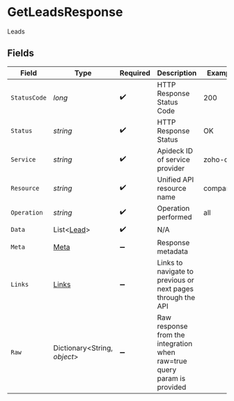 # GetLeadsResponse

Leads


## Fields

| Field                                                                   | Type                                                                    | Required                                                                | Description                                                             | Example                                                                 |
| ----------------------------------------------------------------------- | ----------------------------------------------------------------------- | ----------------------------------------------------------------------- | ----------------------------------------------------------------------- | ----------------------------------------------------------------------- |
| `StatusCode`                                                            | *long*                                                                  | :heavy_check_mark:                                                      | HTTP Response Status Code                                               | 200                                                                     |
| `Status`                                                                | *string*                                                                | :heavy_check_mark:                                                      | HTTP Response Status                                                    | OK                                                                      |
| `Service`                                                               | *string*                                                                | :heavy_check_mark:                                                      | Apideck ID of service provider                                          | zoho-crm                                                                |
| `Resource`                                                              | *string*                                                                | :heavy_check_mark:                                                      | Unified API resource name                                               | companies                                                               |
| `Operation`                                                             | *string*                                                                | :heavy_check_mark:                                                      | Operation performed                                                     | all                                                                     |
| `Data`                                                                  | List<[Lead](../../Models/Components/Lead.md)>                           | :heavy_check_mark:                                                      | N/A                                                                     |                                                                         |
| `Meta`                                                                  | [Meta](../../Models/Components/Meta.md)                                 | :heavy_minus_sign:                                                      | Response metadata                                                       |                                                                         |
| `Links`                                                                 | [Links](../../Models/Components/Links.md)                               | :heavy_minus_sign:                                                      | Links to navigate to previous or next pages through the API             |                                                                         |
| `Raw`                                                                   | Dictionary<String, *object*>                                            | :heavy_minus_sign:                                                      | Raw response from the integration when raw=true query param is provided |                                                                         |